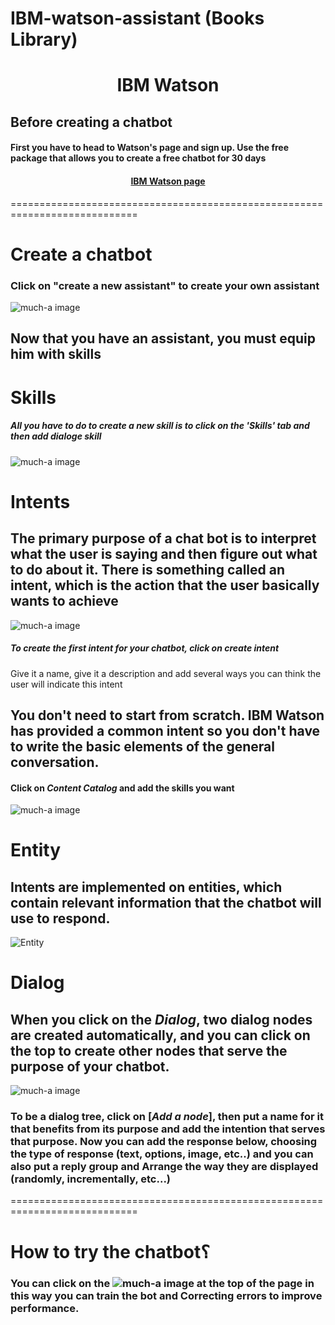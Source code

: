 # IBM-watson-assistant (Books Library)
# <p align="center"> IBM Watson</p>

## <div dir="ltr">Before creating a chatbot</div> 
#### <div dir="ltr"> First you have to head to Watson's page and sign up. Use the free package that allows you to create a free chatbot for 30 days</div>
#### <p align="center"> [IBM Watson page](https://www.ibm.com/cloud/watson-assistant/)</p>
============================================================================
# <div dir="ltr">Create a chatbot</div> 

### <div dir="ltr">Click on "create a new assistant" to create your own assistant</div>
![much-a image](https://cloud.ibm.com/docs-content/v1/content/59ba62f924e3ea418436f195eaf966e3abf487e3/assistant/images/gs-create-assistant-done.png) 
## <div dir="ltr">Now that you have an assistant, you must equip him with skills</div>

# <div dir="ltr">Skills</div>

##### <div dir="ltr"> All you have to do to create a new skill is to click on the 'Skills' tab and then *add dialoge skill*</div>
![much-a image](https://help.brightpattern.com/images/3/35/Skills-View-API-53.PNG)




# <div dir="ltr">Intents</div>

## <div dir="ltr">The primary purpose of a chat bot is to interpret what the user is saying and then figure out what to do about it. There is something called an intent, which is the action that the user basically wants to achieve</div>
![much-a image](https://cloud.ibm.com/docs-content/v1/content/59ba62f924e3ea418436f195eaf966e3abf487e3/assistant/images/gs-intents-page.png)
##### <div dir="ltr">To create the first intent for your chatbot, click on *create intent*</div>
<div dir="ltr"> Give it a name, give it a description and add several ways you can think the user will indicate this intent</div>


## <div dir="ltr">You don't need to start from scratch. IBM Watson has provided a common intent so you don't have to write the basic elements of the general conversation.</div>
#### <div dir="ltr">Click on *Content Catalog* and add the skills you want</div>
![much-a image](https://cloud.ibm.com/docs-content/v1/content/5c1b97d453d5af69d9a584a7d688a76333a13c1c/assistant/images/catalog-overview.png)




# <div dir="ltr">Entity</div>

## <div dir="ltr">Intents are implemented on entities, which contain relevant information that the chatbot will use to respond.</div>
![Entity ](https://user-images.githubusercontent.com/85652061/127760270-cdf4a945-fdf9-463a-b672-bf3c45592b7c.png)



# <div dir="ltr">Dialog</div>

## <div dir="ltr"> When you click on the *Dialog*, two dialog nodes are created automatically, and you can click on the top to create other nodes that serve the purpose of your chatbot.</div>
![much-a image](https://cloud.ibm.com/docs-content/v1/content/5c1b97d453d5af69d9a584a7d688a76333a13c1c/assistant/images/gs-new-dialog.png)
### <div dir="ltr">To be a dialog tree, click on [*Add a node*], then put a name for it that benefits from its purpose and add the intention that serves that purpose. Now you can add the response below, choosing the type of response (text, options, image, etc..) and you can also put a reply group and Arrange the way they are displayed (randomly, incrementally, etc...)</div>


============================================================================


# <div dir="ltr">How to try the chatbot؟ </div>
### <div dir="ltr"> You can click on the ![much-a image](https://cloud.ibm.com/docs-content/v1/content/5c1b97d453d5af69d9a584a7d688a76333a13c1c/assistant/images/try-it.png) at the top of the page in this way you can train the bot and Correcting errors to improve performance.</div>


